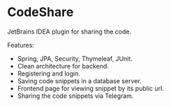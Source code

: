 # CodeShare
JetBrains IDEA plugin for sharing the code.

Features:
- Spring, JPA, Security, Thymeleaf, JUnit.
- Clean architecture for backend.
- Registering and login.
- Saving code snippets in a database server.
- Frontend page for viewing snippet by its public url.
- Sharing the code snippets via Telegram.
